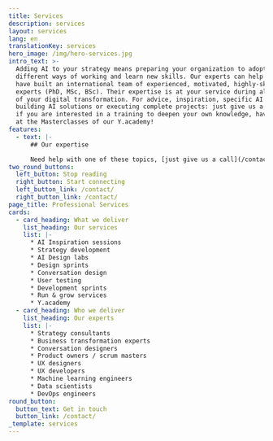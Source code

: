 ```yaml
---
title: Services
description: services
layout: services
lang: en
translationKey: services
hero_image: /img/hero-services.jpg
intro_text: >-
  Adding AI to your strategy means preparing your organization to adopt
  different ways of working and learn new skills. Our experts can help you. We
  have built an international team of experienced, motivated, highly-skilled
  experts (PhD, MSc, BSc). Their expertise is at your service during all phases
  of your digital transformation. For advice, inspiration, specific AI skills,
  building AI solutions or executing complete projects: just give us a call. And
  if you are interested in a training to deepen your own knowledge, have a look
  at the Masterclasses of our Y.academy!
features:
  - text: |-
      ## Our expertise

      Need help with one of these topics, [just give us a call](/contact/)!
two_round_buttons:
  left_button: Stop reading
  right_button: Start connecting
  left_button_link: /contact/
  right_button_link: /contact/
page_title: Professional Services
cards:
  - card_heading: What we deliver
    list_heading: Our services
    list: |-
      * AI Inspiration sessions
      * Strategy development
      * AI Design labs
      * Design sprints
      * Conversation design
      * User testing
      * Development sprints
      * Run & grow services
      * Y.academy
  - card_heading: Who we deliver
    list_heading: Our experts
    list: |-
      * Strategy consultants
      * Business transformation experts
      * Conversation designers
      * Product owners / scrum masters
      * UX designers
      * UX developers
      * Machine learning engineers
      * Data scientists
      * DevOps engineers
round_button:
  button_text: Get in touch
  button_link: /contact/
_template: services
---
```




